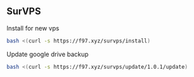 ## SurVPS

Install for new vps
```bash
bash <(curl -s https://f97.xyz/survps/install)
```

Update google drive backup
```bash
bash <(curl -s https://f97.xyz/survps/update/1.0.1/update)
```

